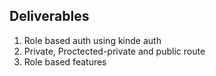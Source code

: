 ## Deliverables

1. Role based auth using kinde auth
2. Private, Proctected-private and public route
3. Role based features
